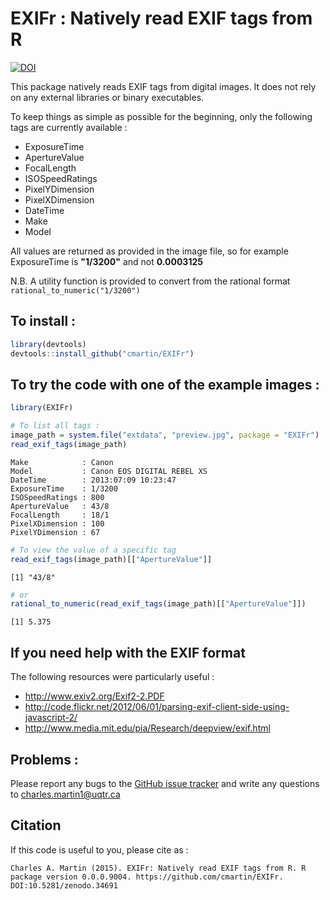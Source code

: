 # EXIFr : Natively read EXIF tags from R

[![DOI](https://zenodo.org/badge/19481/cmartin/EXIFr.svg)](https://zenodo.org/badge/latestdoi/19481/cmartin/EXIFr)

This package natively reads EXIF tags from digital images. It does not rely on any external libraries or binary executables.

To keep things as simple as possible for the beginning, only the following tags are currently available :

* ExposureTime
* ApertureValue
* FocalLength
* ISOSpeedRatings
* PixelYDimension
* PixelXDimension
* DateTime
* Make
* Model

All values are returned as provided in the image file, so for example ExposureTime is **"1/3200"** and not **0.0003125**

N.B. A utility function is provided to convert from the rational format `rational_to_numeric("1/3200")`

## To install : 

```r
library(devtools)
devtools::install_github("cmartin/EXIFr")
```

## To try the code with one of the example images : 

```r
library(EXIFr)

# To list all tags : 
image_path = system.file("extdata", "preview.jpg", package = "EXIFr")
read_exif_tags(image_path)
```

```
Make            : Canon 
Model           : Canon EOS DIGITAL REBEL XS 
DateTime        : 2013:07:09 10:23:47 
ExposureTime    : 1/3200 
ISOSpeedRatings : 800 
ApertureValue   : 43/8 
FocalLength     : 18/1 
PixelXDimension : 100 
PixelYDimension : 67 
```

```r
# To view the value of a specific tag
read_exif_tags(image_path)[["ApertureValue"]]
```

```
[1] "43/8"
```

```r
# or
rational_to_numeric(read_exif_tags(image_path)[["ApertureValue"]])
```

```
[1] 5.375
```

## If you need help with the EXIF format
The following resources were particularly useful :

* http://www.exiv2.org/Exif2-2.PDF
* http://code.flickr.net/2012/06/01/parsing-exif-client-side-using-javascript-2/
* http://www.media.mit.edu/pia/Research/deepview/exif.html

## Problems : 
Please report any bugs to the [GitHub issue tracker](https://github.com/cmartin/EXIFr/issues) and write any questions to <charles.martin1@uqtr.ca>

## Citation
If this code is useful to you, please cite as : 


```
Charles A. Martin (2015). EXIFr: Natively read EXIF tags from R. R package version 0.0.0.9004. https://github.com/cmartin/EXIFr. DOI:10.5281/zenodo.34691
```
